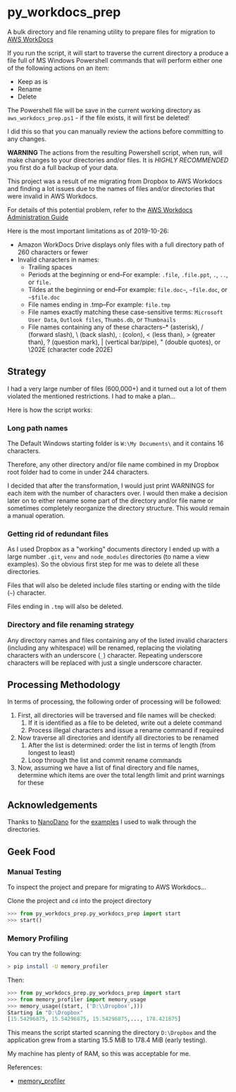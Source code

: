 # py_workdocs_prep

A bulk directory and file renaming utility to prepare files for migration to [AWS WorkDocs](https://aws.amazon.com/workdocs/)

If you run the script, it will start to traverse the current directory a produce a file full of MS Windows Powershell commands that will perform either one of the following actions on an item:

* Keep as is
* Rename
* Delete

The Powershell file will be save in the current working directory as `aws_workdocs_prep.ps1` - if the file exists, it will first be deleted!

I did this so that you can manually review the actions before committing to any changes.

**WARNING** The actions from the resulting Powershell script, when run, will make changes to your directories and/or files. It is *HIGHLY RECOMMENDED* you first do a full backup of your data.

This project was a result of me migrating from Dropbox to AWS Workdocs and finding a lot issues due to the names of files and/or directories that were invalid in AWS Workdocs.

For details of this potential problem, refer to the [AWS Workdocs Administration Guide](https://docs.aws.amazon.com/workdocs/latest/adminguide/prepare.html)

Here is the most important limitations as of 2019-10-26:

* Amazon WorkDocs Drive displays only files with a full directory path of 260 characters or fewer
* Invalid characters in names:
  * Trailing spaces
  * Periods at the beginning or end–For example: `.file`, `.file.ppt`, `.`, `..`, or `file.`
  * Tildes at the beginning or end–For example: `file.doc~`, `~file.doc`, or `~$file.doc`
  * File names ending in .tmp–For example: `file.tmp`
  * File names exactly matching these case-sensitive terms: `Microsoft User Data`, `Outlook files`, `Thumbs.db`, or `Thumbnails`
  * File names containing any of these characters–* (asterisk), / (forward slash), \ (back slash), : (colon), < (less than), > (greater than), ? (question mark), | (vertical bar/pipe), " (double quotes), or \202E (character code 202E)

## Strategy

I had a very large number of files (600,000+) and it turned out a lot of them violated the mentioned restrictions. I had to make a plan...

Here is how the script works:

### Long path names

The Default Windows starting folder is `W:\My Documents\` and it contains 16 characters. 

Therefore, any other directory and/or file name combined in my Dropbox root folder had to come in under 244 characters.

I decided that after the transformation, I would just print WARNINGS for each item with the number of characters over. I would then make a decision later on to either rename some part of the directory and/or file name or sometimes completely reorganize the directory structure. This would remain a manual operation.

### Getting rid of redundant files

As I used Dropbox as a "working" documents directory I ended up with a large number `.git`, `venv` and `node_modules` directories (to name a view examples). So the obvious first step for me was to delete all these directories.

Files that will also be deleted include files starting or ending with the tilde (`~`) character.

Files ending in `.tmp` will also be deleted.

### Directory and file renaming strategy

Any directory names and files containing any of the listed invalid characters (including any whitespace) will be renamed, replacing the violating characters with an underscore (`_`) character. Repeating underscore characters will be replaced with just a single underscore character.

## Processing Methodology

In terms of processing, the following order of processing will be followed:

1. First, all directories will be traversed and file names will be checked:
   1. If it is identified as a file to be deleted, write out a delete command
   2. Process illegal characters and issue a rename command if required
2. Now traverse all directories and identify all directories to be renamed
   1. After the list is determined: order the list in terms of length (from longest to least)
   2. Loop through the list and commit rename commands
3. Now, assuming we have a list of final directory and file names, determine which items are over the total length limit and print warnings for these

## Acknowledgements

Thanks to [NanoDano](https://www.devdungeon.com/users/nanodano) for the [examples](https://www.devdungeon.com/content/walk-directory-python) I used to walk through the directories.

## Geek Food

### Manual Testing

To inspect the project and prepare for migrating to AWS Workdocs...

Clone the project and `cd` into the project directory

```python
>>> from py_workdocs_prep.py_workdocs_prep import start
>>> start()
```
### Memory Profiling

You can try the following:

```bash
> pip install -U memory_profiler
```

Then:

```python
>>> from py_workdocs_prep.py_workdocs_prep import start
>>> from memory_profiler import memory_usage
>>> memory_usage((start, ('D:\\Dropbox',))) 
Starting in "D:\Dropbox"
[15.54296875, 15.54296875, 15.54296875,..., 178.421875]
```

This means the script started scanning the directory `D:\Dropbox` and the application grew from a starting 15.5 MiB to 178.4 MiB (early testing).

My machine has plenty of RAM, so this was acceptable for me.

References:

* [memory_profiler](https://pypi.org/project/memory-profiler/)